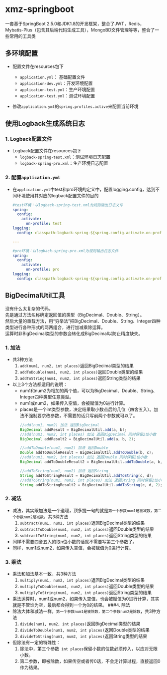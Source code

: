 # xmz-springboot
一套基于SpringBoot 2.5.0和JDK1.8的开发框架，整合了JWT，Redis，Mybatis-Plus（包含其后端代码生成工具），MongoBD文件管理等等，整合了一些常用的工具类
## 多环境配置
- 配置文件在resources包下
    - `application.yml`： 基础配置文件
    - `application-dev.yml`：开发环境配置
    - `application-test.yml`：生产环境配置
    - `application-test.yml`：测试环境配置

- 修改`application.yml`的`spring.profiles.active`来配置当前环境

## 使用Logback生成系统日志
### 1. Logback配置文件
- Logback配置文件在resources包下
    - `logback-spring-test.xml`：测试环境日志配置
    - `logback-spring-pro.xml`：生产环境日志配置
### 2. 配置`application.yml`
- 在`application.yml`中test和pro环境的定义中，配置logging.config，达到不同环境使用其对应的logback配置文件的目的

	```yaml
	#test环境：以logback-spring-test.xml为规则输出日志文件
	spring:
	  config:
	    activate:
	      on-profile: test
	logging:
	  config: classpath:logback-spring-${spring.config.activate.on-profile}.xml
	
	---
	
	#pro环境：以logback-spring-pro.xml为规则输出日志文件
	spring:
	  config:
	    activate:
	      on-profile: pro
	logging:
	  config: classpath:logback-spring-${spring.config.activate.on-profile}.xml
	```
## BigDecimalUtil工具
没有什么太复杂的代码。<br/>
先是通过方法名称确定返回值的类型（BigDecimal、Double、String）。<br/>
然后大量的重载方法，用“穷举法”把BigDecimal、Double、String、Integer四种类型进行各种形式的两两组合，进行加减乘除运算。<br/>
运算时非BigDecimal类型的参数会转化成BigDecimal以防止精度缺失。<br/>
### 1. 加法
- 共3种方法
	1. `add(num1, num2, int places)`返回BigDecimal类型的结果
	2. `addToDouble(num1, num2, int places)`返回Double类型的结果
	3. `addToString(num1, num2, int places)`返回String类型的结果
 - 以上3个方法都适用的说明：
	- num1和num2为相加的两个值，可以为BigDecimal、Double、String、Integer四种类型任意类型。
	- num1或num2，如果传入空值，会被赋值为0进行计算。
	- places是一个int类型参数，决定结果取小数点后的几位（四舍五入）。加法不强制要求改参数，不需要的话只写前两个参数就可以了。
		```java
		//add(num1, num2) 加法 返回BigDecimal
		BigDecimal addResult = BigDecimalUtil.add(a, b);
		//add(num1, num2, int places) 加法 返回BigDecimal 同时保留2位小数
		BigDecimal addResult2 = BigDecimalUtil.add(a, b, 2);
		
		//addToDouble(num1, num2) 加法 返回Double
		Double addToDoubleResult = BigDecimalUtil.addToDouble(b, c);
		//add(num1, num2, int places) 加法 返回Double 同时保留2位小数
		BigDecimal addToDoubleResult2 = BigDecimalUtil.addToDouble(a, b, 2);
		
		//addToString(num1, num2) 加法 返回String
		String addToStringResult = BigDecimalUtil.addToString(c, d);
		//addToString(num1, num2, int places) 加法 返回String 同时保留2位小数
		String addToStringResult2 = BigDecimalUtil.addToString(c, d, 2);
		```
### 2. 减法
- 减法，其实跟加法是一个道理，顶多提一句的就是`第一个参数num1是被减数，第二个参数num2是减数`，共3种方法
	1. `subtract(num1, num2, int places)`返回BigDecimal类型的结果
	2. `subtractToDouble(num1, num2, int places)`返回Double类型的结果
	3. `subtractToString(num1, num2, int places)`返回String类型的结果
- 同样不需要四舍五入的取n位小数的话就不需要写第三个参数了。
- 同样，num1或num2，如果传入空值，会被赋值为0进行计算。
### 3. 乘法
- 乘法和加法基本一致，共3种方法
	1. `multiply(num1, num2, int places)`返回BigDecimal类型的结果
	2. `multiplyToDouble(num1, num2, int places)`返回Double类型的结果
	3. `multiplyToString(num1, num2, int places)`返回String类型的结果
- 乘法运算时，num1或num2，如果传入空值，也会被赋值为0进行计算，其实就是不管谁为空，最后都会得到一个为0的结果。
###4. 除法
- 除法大体和减法一样，`第一个参数num1是被除数，第二个参数num2是除数`，共3种方法
	1. `divide(num1, num2, int places)`返回BigDecimal类型的结果
	2. `divideToDouble(num1, num2, int places)`返回Double类型的结果
	3. `divideToString(num1, num2, int places)`返回String类型的结果
- 但除法有一定的特殊性：
	1. 除法中，第三个参数` int places`保留小数的位数必须传入，以应对无限小数。
	2. 第二参数，即被除数，如果传空或者传0话，不会走计算过程，直接返回0作为结果。
